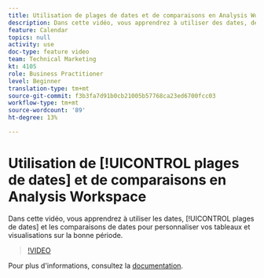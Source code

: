 ```yaml
---
title: Utilisation de plages de dates et de comparaisons en Analysis Workspace
description: Dans cette vidéo, vous apprendrez à utiliser des dates, des plages de dates et des comparaisons de dates pour personnaliser vos tableaux et vos visualisations en fonction de la période appropriée.
feature: Calendar
topics: null
activity: use
doc-type: feature video
team: Technical Marketing
kt: 4105
role: Business Practitioner
level: Beginner
translation-type: tm+mt
source-git-commit: f3b3fa7d91b0cb21005b57768ca23ed6700fcc03
workflow-type: tm+mt
source-wordcount: '89'
ht-degree: 13%

---
```



# Utilisation de [!UICONTROL plages de dates] et de comparaisons en Analysis Workspace

Dans cette vidéo, vous apprendrez à utiliser les dates, [!UICONTROL plages de dates] et les comparaisons de dates pour personnaliser vos tableaux et visualisations sur la bonne période.

>[!VIDEO](https://video.tv.adobe.com/v/30753/?quality=12)

Pour plus d&#39;informations, consultez la [documentation](https://docs.adobe.com/content/help/fr-FR/analytics/analyze/analysis-workspace/components/calendar-date-ranges/calendar.html).
